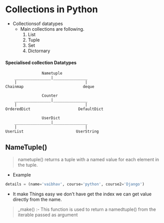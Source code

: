 # Collections in Python
-   Collectionsof datatypes
    - Main collections are following.
        1. List
        2. Tuple
        3. Set
        4. Dictornary

#### Specialised collection Datatypes

                    Nametuple
        ________________|_______________
        |                              |
    Chainmap                          deque

                    Counter
        ________________|_______________
        |                              |
    OrderedDict                     DefaultDict

                    UserDict
        ________________|_______________
        |                              |
    UserList                       UserString

        
## NameTuple()
> nametuple() returns a tuple with a named value for each element in the tuple.
- Example
```py
details = (name='vaibhav', course='python', course2='Django')
```
- It make Things easy we don't have get the index we can get value directly from the name.
> _make() :- This function is used to return a namedtuple() from the iterable passed as argument

